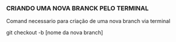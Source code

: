 ### CRIANDO UMA NOVA BRANCK PELO TERMINAL

Comand necessario para criação de uma nova branch via terminal

git checkout -b [nome da nova branch]